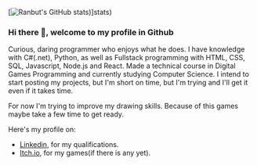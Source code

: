 [![Ranbut's GitHub stats](https://github-readme-stats.vercel.app/api?username=ranbut&theme=radical&hide=contribs,prs))]stats)

### Hi there 👋, welcome to my profile in Github

Curious, daring programmer who enjoys what he does. I have knowledge with C#(.net), Python, as well as Fullstack programming with HTML, CSS, SQL, Javascript, Node.js and React. Made a technical course in Digital Games Programming and currently studying Computer Science. I intend to start posting my projects, but I'm short on time, but I'm trying and I'll get it even if it takes time.

For now I'm trying to improve my drawing skills. Because of this games maybe take a few time to get ready.

Here's my profile on:
* [Linkedin](https://www.linkedin.com/in/vitor-gabriel-do-carmo-alves-da-silva-7148901b3/?locale=en_US), for my qualifications.
* [Itch.io](https://ranbut.itch.io), for my games(if there is any yet).
